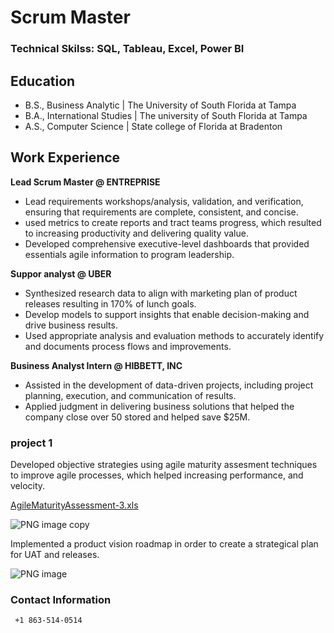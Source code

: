 # Scrum Master

### Technical Skilss: SQL, Tableau, Excel, Power BI

## Education
- B.S., Business Analytic | The University of South Florida at Tampa
- B.A., International Studies | The university of South Florida at Tampa
- A.S., Computer Science | State college of Florida at Bradenton

## Work Experience 
**Lead Scrum Master @ ENTREPRISE**
- Lead requirements workshops/analysis, validation, and verification, ensuring that requirements are complete, consistent, and concise.
- used metrics to create reports and tract teams progress, which resulted to increasing productivity and delivering quality value.
- Developed comprehensive executive-level dashboards that provided essentials agile information to program leadership.

**Suppor analyst @ UBER**
- Synthesized research data to align with marketing plan of product releases resulting in 170% of lunch goals.
- Develop models to support insights that enable decision-making and drive business results.
- Used appropriate analysis and evaluation methods to accurately identify and documents process flows and improvements. 

**Business Analyst Intern @ HIBBETT, INC** 
- Assisted in the development of data-driven projects, including project planning, execution, and communication of results.
- Applied judgment in delivering business solutions that helped the company close over 50 stored and helped save $25M. 


### project 1
Developed objective strategies using agile maturity assesment techniques to improve agile processes, which helped increasing performance, and velocity. 

[AgileMaturityAssessment-3.xls](https://github.com/ftsoungui/ftsoungui/files/12796648/AgileMaturityAssessment-3.xls)


![PNG image copy](https://github.com/ftsoungui/ftsoungui/assets/139358019/72d6810d-49f7-44c6-97a0-1806650c0a20)






Implemented a product vision roadmap in order to create a strategical plan for UAT and releases. 

![PNG image](https://github.com/ftsoungui/ftsoungui/assets/139358019/8f729b93-edbd-4c90-bac3-f4e5d6e9e6bf)





### Contact Information
     +1 863-514-0514

<!---
ftsoungui/ftsoungui is a ✨ special ✨ repository because its `README.md` (this file) appears on your GitHub profile.
You can click the Preview link to take a look at your changes.
--->
